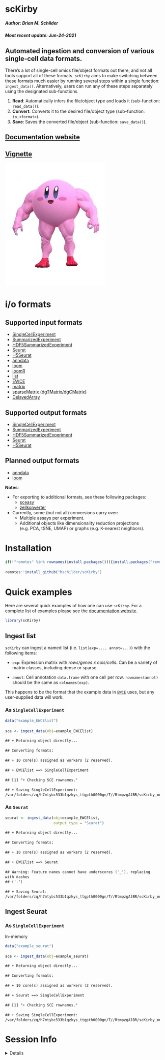 scKirby
================
<h5>
Author: <i>Brian M. Schilder</i>
</h5>
<h5>
Most recent update: <i>Jun-24-2021</i>
</h5>

## Automated ingestion and conversion of various single-cell data formats.

There’s a lot of single-cell omics file/object formats out there, and
not all tools support all of these formats. `scKirby` aims to make
switching between these formats much easier by running several steps
within a single function: `ingest_data()`. Alternatively, users can run
any of these steps separately using the designated sub-functions.

1.  **Read**: Automatically infers the file/object type and loads it
    (sub-function: `read_data()`).  
2.  **Convert**: Converts it to the desired file/object type
    (sub-function: `to_<format>`).
3.  **Save**: Saves the converted file/object (sub-function:
    `save_data()`).

## [Documentation website](https://bschilder.github.io/scKirby)

## [Vignette](https://bschilder.github.io/scKirby/articles/ingest_data.html)

<img src="./images/buff_kirby.jpeg" height="400">

# i/o formats

## Supported input formats

-   [SingleCellExperiment](https://bioconductor.org/packages/release/bioc/html/SingleCellExperiment.html)
-   [SummarizedExperiment](https://bioconductor.org/packages/release/bioc/html/SummarizedExperiment.html)  
-   [HDF5SummarizedExperiment](https://bioconductor.org/packages/release/bioc/html/HDF5Array.html)
-   [Seurat](https://satijalab.org/seurat/index.html)  
-   [H5Seurat](https://mojaveazure.github.io/seurat-disk/articles/convert-anndata.html)
-   [anndata](https://github.com/rcannood/anndata)
-   [loom](http://loompy.org/)
-   [loomR](https://satijalab.org/loomR/loomR_tutorial.html)
-   [list](https://github.com/NathanSkene/EWCE)
-   [EWCE](https://github.com/NathanSkene/EWCE)
-   [matrix](https://cran.r-project.org/web/packages/Matrix/index.html)
-   [sparseMatrix
    (dgTMatrix/dgCMatrix)](https://slowkow.com/notes/sparse-matrix/)
-   [DelayedArray](https://petehaitch.github.io/BioC2020_DelayedArray_workshop/articles/Effectively_using_the_DelayedArray_framework_for_users.html)

## Supported output formats

-   [SingleCellExperiment](https://bioconductor.org/packages/release/bioc/html/SingleCellExperiment.html)  
-   [SummarizedExperiment](https://bioconductor.org/packages/release/bioc/html/SummarizedExperiment.html)
-   [HDF5SummarizedExperiment](https://bioconductor.org/packages/release/bioc/html/HDF5Array.html)  
-   [Seurat](https://satijalab.org/seurat/index.html)  
-   [H5Seurat](https://mojaveazure.github.io/seurat-disk/articles/convert-anndata.html)

## Planned output formats

-   [anndata](https://github.com/rcannood/anndata)
-   [loom](http://loompy.org/)

**Notes**:

-   For exporting to additional formats, see these following packages:
    -   [sceasy](https://github.com/cellgeni/sceasy)  
    -   [zellkonverter](https://theislab.github.io/zellkonverter/articles/zellkonverter.html)
-   Currently, some (but not all) conversions carry over:
    -   Multiple assays per experiment.
    -   Additional objects like dimensionality reduction projections
        (e.g. PCA, tSNE, UMAP) or graphs (e.g. K-nearest neighbors).

# Installation

``` r
if(!"remotes" %in% rownames(install.packages())){install.packages("remotes")}

remotes::install_github("bschilder/scKirby")
```

# Quick examples

Here are several quick examples of how one can use `scKirby`. For a
complete list of examples please see the [documentation
website](https://bschilder.github.io/scKirby).

``` r
library(scKirby)
```

## Ingest list

`scKirby` can ingest a named list (i.e. `list(exp=..., annot=...)`) with
the following items:

-   `exp`: Expression matrix with *rows/genes x cols/cells*. Can be a
    variety of matrix classes, including dense or sparse.

-   `annot`: Cell annotation `data.frame` with one cell per row.
    `rownames(annot)` should be the same as `colnames(exp)`.

This happens to be the format that the example data in
[`EWCE`](https://github.com/NathanSkene/EWCE) uses, but any
user-supplied data will work.

### As `SingleCellExperiment`

``` r
data("example_EWCElist")

sce <- ingest_data(obj=example_EWCElist)
```

    ## + Returning object directly...

    ## Converting formats:

    ## + 10 core(s) assigned as workers (2 reserved).

    ## + EWCElist ==> SingleCellExperiment

    ## [1] "+ Checking SCE rownames."

    ## + Saving SingleCellExperiment: /var/folders/zq/h7mtybc533b1qzkys_ttgpth0000gn/T//RtmpzgAlBR/scKirby_output.rds

### As `Seurat`

``` r
seurat <- ingest_data(obj=example_EWCElist, 
                      output_type = "Seurat")
```

    ## + Returning object directly...

    ## Converting formats:

    ## + 10 core(s) assigned as workers (2 reserved).

    ## + EWCElist ==> Seurat

    ## Warning: Feature names cannot have underscores ('_'), replacing with dashes
    ## ('-')

    ## + Saving Seurat: /var/folders/zq/h7mtybc533b1qzkys_ttgpth0000gn/T//RtmpzgAlBR/scKirby_output.rds

## Ingest Seurat

### As `SingleCellExperiment`

In-memory

``` r
data("example_seurat")

sce <- ingest_data(obj=example_seurat)
```

    ## + Returning object directly...

    ## Converting formats:

    ## + 10 core(s) assigned as workers (2 reserved).

    ## + Seurat ==> SingleCellExperiment

    ## [1] "+ Checking SCE rownames."

    ## + Saving SingleCellExperiment: /var/folders/zq/h7mtybc533b1qzkys_ttgpth0000gn/T//RtmpzgAlBR/scKirby_output.rds

# Session Info

<details>

``` r
utils::sessionInfo()
```

    ## R version 4.1.0 (2021-05-18)
    ## Platform: x86_64-apple-darwin17.0 (64-bit)
    ## Running under: macOS Big Sur 10.16
    ## 
    ## Matrix products: default
    ## BLAS:   /Library/Frameworks/R.framework/Versions/4.1/Resources/lib/libRblas.dylib
    ## LAPACK: /Library/Frameworks/R.framework/Versions/4.1/Resources/lib/libRlapack.dylib
    ## 
    ## locale:
    ## [1] en_GB.UTF-8/en_GB.UTF-8/en_GB.UTF-8/C/en_GB.UTF-8/en_GB.UTF-8
    ## 
    ## attached base packages:
    ## [1] stats     graphics  grDevices utils     datasets  methods   base     
    ## 
    ## other attached packages:
    ## [1] scKirby_0.1.0
    ## 
    ## loaded via a namespace (and not attached):
    ##   [1] Seurat_4.0.3                Rtsne_0.15                 
    ##   [3] colorspace_2.0-2            deldir_0.2-10              
    ##   [5] ellipsis_0.3.2              class_7.3-19               
    ##   [7] ggridges_0.5.3              XVector_0.32.0             
    ##   [9] GenomicRanges_1.44.0        gld_2.6.2                  
    ##  [11] spatstat.data_2.1-0         rstudioapi_0.13            
    ##  [13] proxy_0.4-26                leiden_0.3.8               
    ##  [15] listenv_0.8.0               ggrepel_0.9.1              
    ##  [17] fansi_0.5.0                 mvtnorm_1.1-2              
    ##  [19] codetools_0.2-18            splines_4.1.0              
    ##  [21] rootSolve_1.8.2.1           knitr_1.33                 
    ##  [23] polyclip_1.10-0             jsonlite_1.7.2             
    ##  [25] ica_1.0-2                   cluster_2.1.2              
    ##  [27] png_0.1-7                   uwot_0.1.10                
    ##  [29] spatstat.sparse_2.0-0       sctransform_0.3.2          
    ##  [31] shiny_1.6.0                 compiler_4.1.0             
    ##  [33] httr_1.4.2                  lazyeval_0.2.2             
    ##  [35] assertthat_0.2.1            SeuratObject_4.0.2         
    ##  [37] Matrix_1.3-4                fastmap_1.1.0              
    ##  [39] later_1.2.0                 htmltools_0.5.1.1          
    ##  [41] tools_4.1.0                 igraph_1.2.6               
    ##  [43] gtable_0.3.0                glue_1.4.2                 
    ##  [45] lmom_2.8                    GenomeInfoDbData_1.2.6     
    ##  [47] reshape2_1.4.4              RANN_2.6.1                 
    ##  [49] dplyr_1.0.7                 Rcpp_1.0.6                 
    ##  [51] scattermore_0.7             Biobase_2.52.0             
    ##  [53] vctrs_0.3.8                 nlme_3.1-152               
    ##  [55] lmtest_0.9-38               xfun_0.24                  
    ##  [57] stringr_1.4.0               globals_0.14.0             
    ##  [59] mime_0.11                   miniUI_0.1.1.1             
    ##  [61] lifecycle_1.0.0             irlba_2.3.3                
    ##  [63] goftest_1.2-2               future_1.21.0              
    ##  [65] zlibbioc_1.38.0             MASS_7.3-54                
    ##  [67] zoo_1.8-9                   scales_1.1.1               
    ##  [69] spatstat.core_2.2-0         spatstat.utils_2.2-0       
    ##  [71] promises_1.2.0.1            MatrixGenerics_1.4.0       
    ##  [73] parallel_4.1.0              SummarizedExperiment_1.22.0
    ##  [75] expm_0.999-6                RColorBrewer_1.1-2         
    ##  [77] SingleCellExperiment_1.14.1 yaml_2.2.1                 
    ##  [79] Exact_2.1                   gridExtra_2.3              
    ##  [81] pbapply_1.4-3               reticulate_1.20            
    ##  [83] ggplot2_3.3.4               rpart_4.1-15               
    ##  [85] stringi_1.6.2               S4Vectors_0.30.0           
    ##  [87] e1071_1.7-7                 BiocGenerics_0.38.0        
    ##  [89] boot_1.3-28                 BiocParallel_1.26.0        
    ##  [91] GenomeInfoDb_1.28.0         rlang_0.4.11               
    ##  [93] pkgconfig_2.0.3             matrixStats_0.59.0         
    ##  [95] bitops_1.0-7                evaluate_0.14              
    ##  [97] lattice_0.20-44             tensor_1.5                 
    ##  [99] ROCR_1.0-11                 purrr_0.3.4                
    ## [101] htmlwidgets_1.5.3           patchwork_1.1.1            
    ## [103] cowplot_1.1.1               tidyselect_1.1.1           
    ## [105] parallelly_1.26.0           RcppAnnoy_0.0.18           
    ## [107] plyr_1.8.6                  magrittr_2.0.1             
    ## [109] R6_2.5.0                    IRanges_2.26.0             
    ## [111] DescTools_0.99.42           generics_0.1.0             
    ## [113] DelayedArray_0.18.0         DBI_1.1.1                  
    ## [115] mgcv_1.8-36                 pillar_1.6.1               
    ## [117] fitdistrplus_1.1-5          abind_1.4-5                
    ## [119] survival_3.2-11             RCurl_1.98-1.3             
    ## [121] tibble_3.1.2                future.apply_1.7.0         
    ## [123] crayon_1.4.1                KernSmooth_2.23-20         
    ## [125] utf8_1.2.1                  spatstat.geom_2.2-0        
    ## [127] plotly_4.9.4.1              rmarkdown_2.9              
    ## [129] grid_4.1.0                  data.table_1.14.0          
    ## [131] digest_0.6.27               xtable_1.8-4               
    ## [133] tidyr_1.1.3                 httpuv_1.6.1               
    ## [135] stats4_4.1.0                munsell_0.5.0              
    ## [137] viridisLite_0.4.0

</details>

